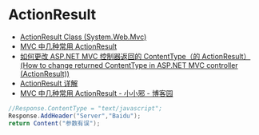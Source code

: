 # ActionResult

- [ActionResult Class (System.Web.Mvc)](https://docs.microsoft.com/en-us/dotnet/api/system.web.mvc.actionresult?view=aspnet-mvc-5.2)
- [MVC 中几种常用 ActionResult](https://blog.csdn.net/qq_42898553/article/details/82976839)
- [如何更改 ASP.NET MVC 控制器返回的 ContentType（的 ActionResult）(How to change returned ContentType in ASP.NET MVC controller (ActionResult))](http://www.it1352.com/270699.html)
- [ActionResult 详解](https://blog.csdn.net/sundna/article/details/91511745)
- [MVC 中几种常用 ActionResult - 小小邪 - 博客园](https://www.cnblogs.com/xielong/p/5940535.html)

```c#
//Response.ContentType = "text/javascript";
Response.AddHeader("Server","Baidu");
return Content("参数有误");

```
